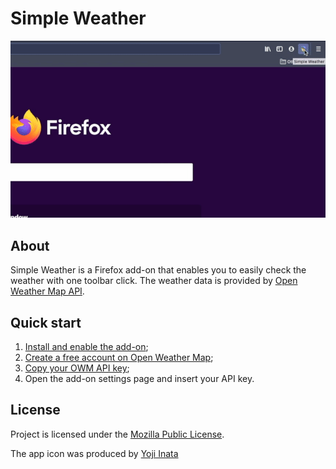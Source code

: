 # Simple Weather

![Demo](./doc/demo.gif)

## About

Simple Weather is a Firefox add-on that enables you to easily check the weather with one toolbar click. The weather data is provided by [Open Weather Map API](https://openweathermap.org/).

## Quick start

1. [Install and enable the add-on](https://addons.mozilla.org/en-US/firefox/addon/easy-simple-weather/);
2. [Create a free account on Open Weather Map](https://home.openweathermap.org/users/sign_up);
3. [Copy your OWM API key](https://home.openweathermap.org/api_keys);
4. Open the add-on settings page and insert your API key.

## License

Project is licensed under the [Mozilla Public License](./LICENSE).

The app icon was produced by [Yoji Inata](https://iconarchive.com/artist/yoji.html)
